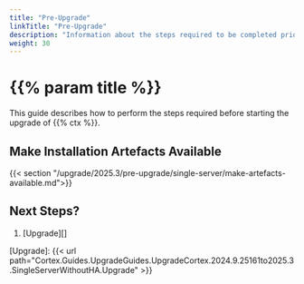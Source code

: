 ```yaml
---
title: "Pre-Upgrade"
linkTitle: "Pre-Upgrade"
description: "Information about the steps required to be completed prior to starting the upgrade."
weight: 30
---
```


# {{% param title %}}

This guide describes how to perform the steps required before starting the upgrade of {{% ctx %}}.

## Make Installation Artefacts Available

{{< section "/upgrade/2025.3/pre-upgrade/single-server/make-artefacts-available.md">}}

## Next Steps?

1. [Upgrade][]

[Upgrade]: {{< url path="Cortex.Guides.UpgradeGuides.UpgradeCortex.2024.9.25161to2025.3.SingleServerWithoutHA.Upgrade" >}}
